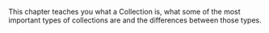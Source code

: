 This chapter teaches you what a Collection is, what some of the most important types of collections are and the differences between those types.